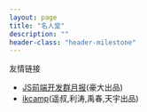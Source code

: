 ```yaml
---
layout: page
title: "名人堂"
description: ""
header-class: "header-milestone"
---
```

<p class='friendship-href'>
友情链接  
</p>

<ul class="listing">
<li class="listing-item">
  <a href="https://www.kancloud.cn/jsfront/month/82796" title="JS前端开发群月报">JS前端开发群月报</a><span class='list-title'>(豪大出品)</span>
</li>
<li class="listing-item">
  <a href="http://www.ikcamp.com/" title="沪江翻译小站">ikcamp</a><span class='list-title'>(遥叔,利涛,禹春,天宇出品)</span> 
</li>
</ul>

